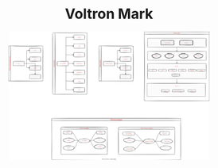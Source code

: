<br/>
<div id="logo" align="center">
    <br />
    <h1>Voltron Mark</h1>
</div>

<div style='margin:0 auto;width:80%;'>

![Voltron](./doc/voltron.svg)

</div>
